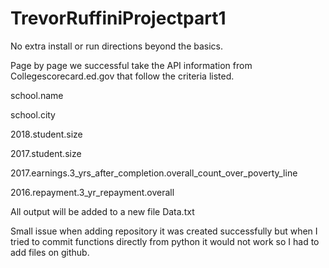# TrevorRuffiniProjectpart1

No extra install or run directions beyond the basics.

Page by page we successful take the API information from Collegescorecard.ed.gov that follow the criteria listed. 

school.name

school.city

2018.student.size

2017.student.size

2017.earnings.3_yrs_after_completion.overall_count_over_poverty_line

2016.repayment.3_yr_repayment.overall

All output will be added to a new file Data.txt

Small issue when adding repository it was created successfully but when I tried to commit functions directly from python it would not work so I had to add files on github.
